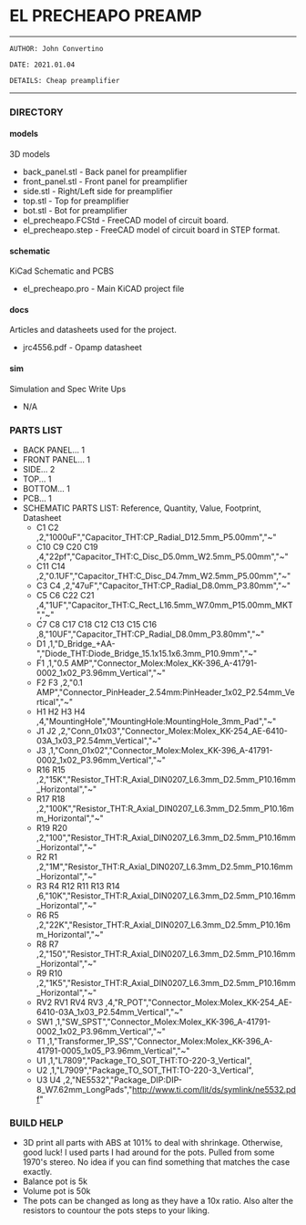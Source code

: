 # EL PRECHEAPO PREAMP

---
    AUTHOR: John Convertino   
    
    DATE: 2021.01.04   
    
    DETAILS: Cheap preamplifier   
---

### DIRECTORY
#### models
3D models
* back_panel.stl        - Back panel for preamplifier
* front_panel.stl       - Front panel for preamplifier
* side.stl              - Right/Left side for preamplifier
* top.stl               - Top for preamplifier
* bot.stl               - Bot for preamplifier
* el_precheapo.FCStd    - FreeCAD model of circuit board.
* el_precheapo.step     - FreeCAD model of circuit board in STEP format.

#### schematic
KiCad Schematic and PCBS
* el_precheapo.pro - Main KiCAD project file

#### docs
Articles and datasheets used for the project.
* jrc4556.pdf - Opamp datasheet

#### sim
Simulation and Spec Write Ups
* N/A

### PARTS LIST
* BACK PANEL... 1
* FRONT PANEL... 1
* SIDE... 2
* TOP... 1
* BOTTOM... 1
* PCB... 1
* SCHEMATIC PARTS LIST: Reference, Quantity, Value, Footprint, Datasheet
    * C1 C2 ,2,"1000uF","Capacitor_THT:CP_Radial_D12.5mm_P5.00mm","~"
    * C10 C9 C20 C19 ,4,"22pf","Capacitor_THT:C_Disc_D5.0mm_W2.5mm_P5.00mm","~"
    * C11 C14 ,2,"0.1UF","Capacitor_THT:C_Disc_D4.7mm_W2.5mm_P5.00mm","~"
    * C3 C4 ,2,"47uF","Capacitor_THT:CP_Radial_D8.0mm_P3.80mm","~"
    * C5 C6 C22 C21 ,4,"1UF","Capacitor_THT:C_Rect_L16.5mm_W7.0mm_P15.00mm_MKT","~"
    * C7 C8 C17 C18 C12 C13 C15 C16 ,8,"10UF","Capacitor_THT:CP_Radial_D8.0mm_P3.80mm","~"
    * D1 ,1,"D_Bridge_+AA-","Diode_THT:Diode_Bridge_15.1x15.1x6.3mm_P10.9mm","~"
    * F1 ,1,"0.5 AMP","Connector_Molex:Molex_KK-396_A-41791-0002_1x02_P3.96mm_Vertical","~"
    * F2 F3 ,2,"0.1 AMP","Connector_PinHeader_2.54mm:PinHeader_1x02_P2.54mm_Vertical","~"
    * H1 H2 H3 H4 ,4,"MountingHole","MountingHole:MountingHole_3mm_Pad","~"
    * J1 J2 ,2,"Conn_01x03","Connector_Molex:Molex_KK-254_AE-6410-03A_1x03_P2.54mm_Vertical","~"
    * J3 ,1,"Conn_01x02","Connector_Molex:Molex_KK-396_A-41791-0002_1x02_P3.96mm_Vertical","~"
    * R16 R15 ,2,"15K","Resistor_THT:R_Axial_DIN0207_L6.3mm_D2.5mm_P10.16mm_Horizontal","~"
    * R17 R18 ,2,"100K","Resistor_THT:R_Axial_DIN0207_L6.3mm_D2.5mm_P10.16mm_Horizontal","~"
    * R19 R20 ,2,"100","Resistor_THT:R_Axial_DIN0207_L6.3mm_D2.5mm_P10.16mm_Horizontal","~"
    * R2 R1 ,2,"1M","Resistor_THT:R_Axial_DIN0207_L6.3mm_D2.5mm_P10.16mm_Horizontal","~"
    * R3 R4 R12 R11 R13 R14 ,6,"10K","Resistor_THT:R_Axial_DIN0207_L6.3mm_D2.5mm_P10.16mm_Horizontal","~"
    * R6 R5 ,2,"22K","Resistor_THT:R_Axial_DIN0207_L6.3mm_D2.5mm_P10.16mm_Horizontal","~"
    * R8 R7 ,2,"150","Resistor_THT:R_Axial_DIN0207_L6.3mm_D2.5mm_P10.16mm_Horizontal","~"
    * R9 R10 ,2,"1K5","Resistor_THT:R_Axial_DIN0207_L6.3mm_D2.5mm_P10.16mm_Horizontal","~"
    * RV2 RV1 RV4 RV3 ,4,"R_POT","Connector_Molex:Molex_KK-254_AE-6410-03A_1x03_P2.54mm_Vertical","~"
    * SW1 ,1,"SW_SPST","Connector_Molex:Molex_KK-396_A-41791-0002_1x02_P3.96mm_Vertical","~"
    * T1 ,1,"Transformer_1P_SS","Connector_Molex:Molex_KK-396_A-41791-0005_1x05_P3.96mm_Vertical","~"
    * U1 ,1,"L7809","Package_TO_SOT_THT:TO-220-3_Vertical",
    * U2 ,1,"L7909","Package_TO_SOT_THT:TO-220-3_Vertical",
    * U3 U4 ,2,"NE5532","Package_DIP:DIP-8_W7.62mm_LongPads","http://www.ti.com/lit/ds/symlink/ne5532.pdf"

### BUILD HELP
* 3D print all parts with ABS at 101% to deal with shrinkage. Otherwise, good luck! I used parts I had around for the pots. Pulled from some 1970's stereo. No idea if you can find something that matches the case exactly.
* Balance pot is 5k
* Volume pot is 50k
* The pots can be changed as long as they have a 10x ratio. Also alter the resistors to countour the pots steps to your liking.
